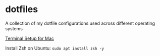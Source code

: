 # dotfiles
A collection of my dotfile configurations used across different operating systems

[Terminal Setup for Mac](https://www.youtube.com/watch?v=CF1tMjvHDRA&t=46s&ab_channel=JoseanMartinez)

Install Zsh on Ubuntu:
```sudo apt install zsh -y```
